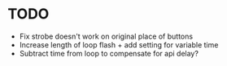 # TODO

- Fix strobe doesn't work on original place of buttons
- Increase length of loop flash + add setting for variable time
- Subtract time from loop to compensate for api delay?

